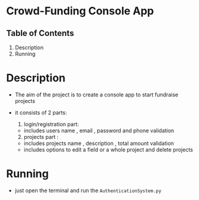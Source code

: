 # Crowd-Funding Console App



## Table of Contents

1. Description
2. Running



# Description 
- The aim of the project is to create a console app to start fundraise projects
- it consists of 2 parts:

  1. login/registration part:
    - includes users name , email , password and phone validation

  2. projects part :
    - includes projects name , description , total amount validation
    - includes options to edit a field or a whole project and delete projects



# Running
- just open the terminal and run the `AuthenticationSystem.py`
